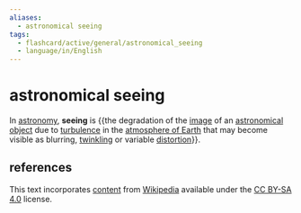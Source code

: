 ```yaml
---
aliases:
  - astronomical seeing
tags:
  - flashcard/active/general/astronomical_seeing
  - language/in/English
---
```


# astronomical seeing

In [astronomy](astronomy.md), __seeing__ is {{the degradation of the [image](image.md) of an [astronomical object](astronomical%20object.md) due to [turbulence](turbulence.md) in the [atmosphere of Earth](atmosphere%20of%20Earth.md) that may become visible as blurring, [twinkling](twinkling.md) or variable [distortion](distortion%20(optics).md)}}. <!--SR:!2024-09-20,41,290-->

## references

This text incorporates [content](https://en.wikipedia.org/wiki/astronomical_seeing) from [Wikipedia](Wikipedia.md) available under the [CC BY-SA 4.0](https://creativecommons.org/licenses/by-sa/4.0/) license.
